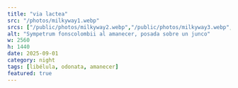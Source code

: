 ```yaml
---
title: "via lactea"
src: "/photos/milkyway1.webp"
srcs: ["/public/photos/milkyway2.webp","/public/photos/milkyway3.webp","/public/photos/milyway4.webp"]
alt: "Sympetrum fonscolombii al amanecer, posada sobre un junco"
w: 2560
h: 1440
date: 2025-09-01
category: night
tags: [libélula, odonata, amanecer]
featured: true
---
```

